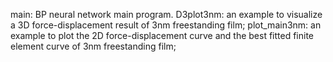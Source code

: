 main: BP neural network main program.
D3plot3nm: an example to visualize a 3D force-displacement result of 3nm freestanding film;
plot_main3nm: an example to plot the 2D force-displacement curve and the best fitted finite element curve of 3nm freestanding film;
